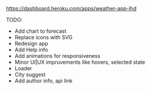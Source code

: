 
https://dashboard.heroku.com/apps/weather-app-lhd

TODO:
* Add chart to forecast
* Replace icons with SVG
* Redesign app
* Add Help info
* Add animations for responsiveness
* Minor UI|UX impruvements like hovers, selected state
* Loader
* City suggest
* Add author info, api link
